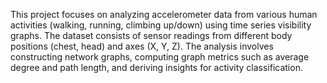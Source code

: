 This project focuses on analyzing accelerometer data from various human activities (walking, running, climbing up/down) using time series visibility graphs. 
The dataset consists of sensor readings from different body positions (chest, head) and axes (X, Y, Z). 
The analysis involves constructing network graphs, computing graph metrics such as average degree and path length, and deriving insights for activity classification.
